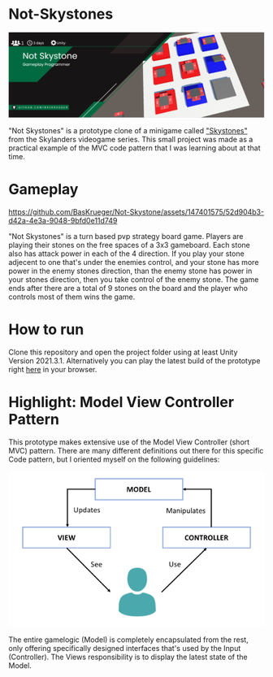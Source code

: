 # Not-Skystones
<p align="center">
    <img src="readme/Banner.PNG" alt="Not Skystone Banner"><br>
</p>

"Not Skystones" is a prototype clone of a minigame called ["Skystones"](https://skylanders.fandom.com/wiki/Skystones) from the Skylanders videogame series. This small project was made as a practical example of the MVC code pattern that I was learning about at that time.

# Gameplay
https://github.com/BasKrueger/Not-Skystone/assets/147401575/52d904b3-d42a-4e3a-9048-9bfd0e11d749

"Not Skystones" is a turn based pvp strategy board game. Players are playing their stones on the free spaces of a 3x3 gameboard. Each stone also has attack power in each of the 4 direction. If you play your stone adjecent to one that's under the enemies control, and your stone has more power in the enemy stones direction, than the enemy stone has power in your stones direction, then you take control of the enemy stone. The game ends after there are a total of 9 stones on the board and the player who controls most of them wins the game. 

# How to run
Clone this repository and open the project folder using at least Unity Version 2021.3.1. Alternatively you can play the latest build of the prototype right [here](https://suchti0352.itch.io/not-skystones) in your browser.

# Highlight: Model View Controller Pattern
This prototype makes extensive use of the Model View Controller (short MVC) pattern. There are many different definitions out there for this specific Code pattern, but I oriented myself on the following guidelines: 
<p align="center">
    <img src="readme/MVC.png" alt="MVC"><br>
</p>
The entire gamelogic (Model) is completely encapsulated from the rest, only offering specifically designed interfaces that's used by the Input (Controller). The Views responsibility is to display the latest state of the Model.
